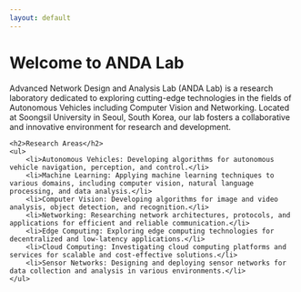 ```yaml
---
layout: default
---
```


<div class="home">
    <h1 class="page-heading">Welcome to ANDA Lab</h1>
    <p class="lead">Advanced Network Design and Analysis Lab (ANDA Lab) is a research laboratory dedicated to exploring cutting-edge technologies in the fields of Autonomous Vehicles including Computer Vision and Networking. Located at Soongsil University in Seoul, South Korea, our lab fosters a collaborative and innovative environment for research and development.</p>
    
    <h2>Research Areas</h2>
    <ul>
        <li>Autonomous Vehicles: Developing algorithms for autonomous vehicle navigation, perception, and control.</li>
        <li>Machine Learning: Applying machine learning techniques to various domains, including computer vision, natural language processing, and data analysis.</li>
        <li>Computer Vision: Developing algorithms for image and video analysis, object detection, and recognition.</li>
        <li>Networking: Researching network architectures, protocols, and applications for efficient and reliable communication.</li>
        <li>Edge Computing: Exploring edge computing technologies for decentralized and low-latency applications.</li>
        <li>Cloud Computing: Investigating cloud computing platforms and services for scalable and cost-effective solutions.</li>
        <li>Sensor Networks: Designing and deploying sensor networks for data collection and analysis in various environments.</li>
    </ul>
</div>
